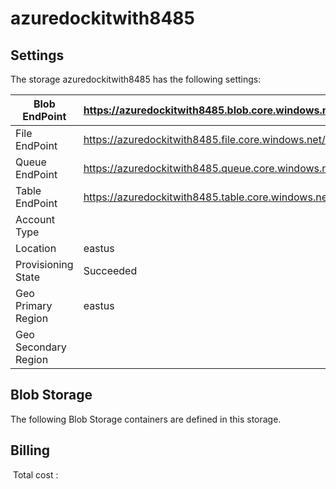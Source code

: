 # azuredockitwith8485

## Settings
The storage azuredockitwith8485 has the following settings:

| Blob EndPoint | https://azuredockitwith8485.blob.core.windows.net/  |
| --- | --- |
| File EndPoint | https://azuredockitwith8485.file.core.windows.net/  |
| Queue EndPoint | https://azuredockitwith8485.queue.core.windows.net/  |
| Table EndPoint | https://azuredockitwith8485.table.core.windows.net/  |
| Account Type |   |
| Location | eastus  |
| Provisioning State | Succeeded  |
| Geo Primary Region | eastus  |
| Geo Secondary Region |   |



## Blob Storage
The following Blob Storage containers are defined in this storage. 






## Billing
 Total cost : 
